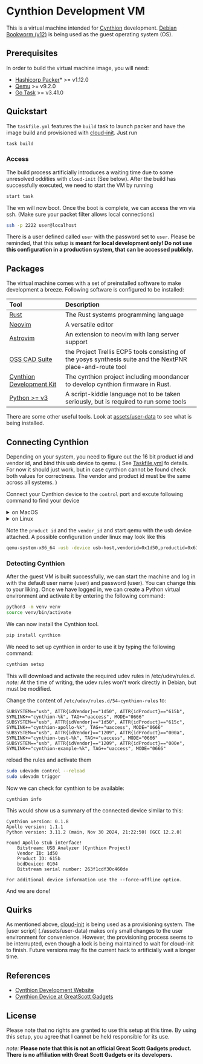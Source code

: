 # Cynthion Development VM

This is a virtual machine intended for [Cynthion](https://cynthion.readthedocs.io/en/latest/) development. [Debian Bookworm (v12)](https://debian.org)  is being used as the guest operating system (OS). 

## Prerequisites

In order to build the virtual machine image, you will need:

- [Hashicorp Packer](https://www.packer.io/)* >= v1.12.0
- [Qemu](https://qemu.org) >= v9.2.0
- [Go Task](https://taskfile.dev/) >= v3.41.0

## Quickstart

The `taskfile.yml` features the `build` task to launch packer and have the image build and provisioned with [cloud-init](https://cloud-init.io/). 
Just run 

```bash
task build 
```

### Access 

The build process artificially introduces a waiting time due to some unresolved oddities with `cloud-init` (See below). After the build has successfully executed, we need to start the VM by running 

```bash
start task
```

The vm will now boot. Once the boot is complete, we can access the vm via ssh. (Make sure your packet filter allows local connections)

```bash
ssh -p 2222 user@localhost
```

There is a user defined called `user` with the password set to `user`. Please be reminded, that this setup is **meant for local development only! Do not use this configuration in a production system, that can be accessed publicly.** 


## Packages

The virtual machine comes with a set of preinstalled software to make development a breeze. Following software is configured to be installed:


| Tool                                                                                          | Description                                                                                                 |
|:----------------------------------------------------------------------------------------------|:------------------------------------------------------------------------------------------------------------|
| [Rust](https://rust-lang.org)                                                                 | The Rust systems programming language                                                                       |
| [Neovim](https://github.com/neovim/neovim/releases/download/v0.10.4/)                         | A versatile editor                                                                                          |
| [Astrovim](https://github.com/AstroNvim/template)                                             | An extension to neovim with lang server support                                                             |
| [OSS CAD Suite](https://github.com/YosysHQ/oss-cad-suite-build/releases/download/2025-02-10/) | the Project Trellis ECP5 tools consisting of the yosys synthesis suite and the NextPNR place-and-route tool |
| [Cynthion Development Kit](https://github.com/greatscottgadgets/cynthion)                     | The cynthion project including moondancer to develop cynthion firmware in Rust.                             |
| [Python >= v3](https://python.org)                                                            | A script-kiddie language not to be taken seriously, but is required to run some tools                       |

There are some other useful tools. Look at [assets/user-data](./assets/user-data) to see what is being installed.

## Connecting Cynthion

Depending on your system, you need to figure out the 16 bit product id and vendor id, and bind this usb device to qemu. ( See [Taskfile.yml](./taskfile.yml) fo details. For now it should just work, but in case cynthion cannot be found check both values for correctness. The vendor and product id must be the same across all systems. ) 

Connect your Cynthion device to the `control` port and excute following command to find your device


<details>
<summary>on MacOS</summary>

<p>

```bash
system_profile SPUSBDataType
```

This should give you a list of all the USB devices on your system. A similar list should be printed out.

```bash
USB Analyzer:

    Product ID: 0x615b
    Vendor ID: 0x1d50
    Version: 1.05
    Serial Number: </redacted>
    Speed: Up to 480 Mb/s
    Manufacturer: Cynthion Project
    Location ID: </redacted>
    Current Available (mA): 500
    Current Required (mA): 500
    Extra Operating Current (mA): 0
```
</p>
</details>

<details>
<summary>on Linux</summary>

<p>

Run the command "lsusb." If you don't have the tool installed, check your distribution's documentation to see how to install it.  

```bash
sudo lsusb
```
This should give you a list of all the USB devices on your system. A similar list should be printed out.

```bash
Bus 002 Device 003: ID 1d50:615b OpenMoko, Inc. USB Analyzer
Bus 003 Device 001: ID xxxx:xxxx Linux Foundation 3.0 root hub
Bus 002 Device 002: ID xxxx:xxxx Adomax Technology Co., Ltd QEMU Tablet
Bus 002 Device 001: ID 1d6b:0002 Linux Foundation 2.0 root hub
Bus 001 Device 001: ID 1d6b:0001 Linux Foundation 1.1 root hub
```
</p>
</details>

Note the `product id` and the `vendor_id` and start qemu with the usb device attached. A possible configuration under linux may look like this

```bash
qemu-system-x86_64 -usb -device usb-host,vendorid=0x1d50,productid=0x615b
```

### Detecting Cynthion

After the guest VM is built successfully, we can start the machine and log in with the default user name (user) and password (user). You can change this to your liking. Once we have logged in, we can create a Python virtual environment and activate it by entering the following command:

```bash
python3 -m venv venv
source venv/bin/activate
```
We can now install the Cynthion tool. 


```bash
pip install cynthion
```

We need to set up cynthion in order to use it by typing the following command:

```bash
cynthion setup
```

This will download and activate the required udev rules in /etc/udev/rules.d. 
_note:_ At the time of writing, the udev rules won't work directly in Debian, but must be modified. 

Change the content of `/etc/udev/rules.d/54-cynthion-rules` to:

```udev
SUBSYSTEM=="usb", ATTR{idVendor}=="1d50", ATTR{idProduct}=="615b", SYMLINK+="cynthion-%k", TAG+="uaccess", MODE="0666"
SUBSYSTEM=="usb", ATTR{idVendor}=="1d50", ATTR{idProduct}=="615c", SYMLINK+="cynthion-apollo-%k", TAG+="uaccess", MODE="0666"
SUBSYSTEM=="usb", ATTR{idVendor}=="1209", ATTR{idProduct}=="000a", SYMLINK+="cynthion-test-%k", TAG+="uaccess", MODE="0666"
SUBSYSTEM=="usb", ATTR{idVendor}=="1209", ATTR{idProduct}=="000e", SYMLINK+="cynthion-example-%k", TAG+="uaccess", MODE="0666"
```

reload the rules and activate them

```bash
sudo udevadm control --reload
sudo udevadm trigger
```

Now we can check for cynthion to be available:

```
cynthion info
```

This would show us a summary of the connected device similar to this:

```
Cynthion version: 0.1.8
Apollo version: 1.1.1
Python version: 3.11.2 (main, Nov 30 2024, 21:22:50) [GCC 12.2.0]

Found Apollo stub interface!
	Bitstream: USB Analyzer (Cynthion Project)
	Vendor ID: 1d50
	Product ID: 615b
	bcdDevice: 0104
	Bitstream serial number: 263f1cdf30c460de

For additional device information use the --force-offline option.
```

And we are done!

## Quirks

As mentioned above, [cloud-init](https://cloud-init.io/) is being used as a provisioning system. The [user script] (./assets/user-data) makes only small changes to the user environment for convenience. However, the provisioning process seems to be interrupted, even though a lock is being maintained to wait for cloud-init to finish. Future versions may fix the current hack to artificially wait a longer time.

## References

- [Cynthion Development Website](https://cynthion.readthedocs.io/en/latest/getting_started.html)
- [Cynthion Device at GreatScott Gadgets](https://greatscottgadgets.com/cynthion/)

## License

Please note that no rights are granted to use this setup at this time. By using this setup, you agree that I cannot be held responsible for its use.

_note:_ **Please note that this is not an official Great Scott Gadgets product. There is no affiliation with Great Scott Gadgets or its developers.**